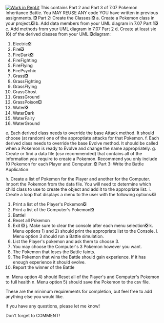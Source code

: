 [![Work in Repl.it](https://classroom.github.com/assets/work-in-replit-14baed9a392b3a25080506f3b7b6d57f295ec2978f6f33ec97e36a161684cbe9.svg)](https://classroom.github.com/online_ide?assignment_repo_id=4879166&assignment_repo_type=AssignmentRepo)
This contains Part 2 and Part 3 of 7.07 Pokemon Inheritance Battle. You MAY REUSE ANY code YOU have written in previous assignments.
❎
Part 2: Create the Classes 
❎
a. Create a Pokemon class in your project.❎
b. Add data members from your UML diagram in 7.07 Part 1❎
c. Add methods from your UML diagram in 7.07 Part 2
d. Create at least six (6) of the derived classes from your UML ❎diagram: 
  1) Electric❎
  2) Fire❎
  3) FireDark❎
  4) FireFighting
  5) FireFlying
  6) FirePsychic
  7) Grass❎
  8) GrassFighting
  9) GrassFlying
  10) GrassGhost
  11) GrassGround
  12) GrassPoison❎
  13) Water❎
  14) WaterDark
  15) WaterFairy
  16) WaterGround

e. Each derived class needs to override the base Attack method. It should choose (at random) one of the approptiate attacks for that Pokemon.
f. Each derived class needs to override the base Evolve method. It should be called when a Pokemon is ready to Evolve and change the name appropriately. 
g. Create or find a data file (csv recommended) that contains all of the information you require to create a Pokemon. Recommend you only include 10 Pokemon for each Player and Computer.
❎
Part 3: Write the Battle Application

h. Create a list of Pokemon for the Player and another for the Computer. Import the Pokemon from the data file. You will need to determine which child class to use to create the object and add it to the appropriate list.
i. Create a loop that displays a menu to the user with the following options:❎
  1) Print a list of the Player's Pokemon❎
  2) Print a list of the Computer's Pokemon❎
  3) Battle!
  4) Reset all Pokemon
  5) Exit ❎
j. Make sure to clear the console after each menu selection❎
k. Menu options 1) and 2) should print the appropriate list to the Console.
l. Menu option 3 should run a Battle simulation. 
  1) List the Player's pokemon and ask them to choose 3. 
  2) You may choose the Computer's 3 Pokemon however you want. 
  3) The Pokemon that loses the Battle faints.
  4) The Pokemon that wins the Battle should gain experience. If it has enough experience it should evolve.
  5) Report the winner of the Battle

m. Menu option 4) should Reset all of the Player's and Computer's Pokemon to full health 
n. Menu option 5) should save the Pokemon to the csv file. 

These are the minimum requirements for completion, but feel free to add anything else you would like. 

If you have any questions, please let me know!

Don't forget to COMMENT!


